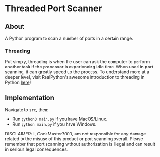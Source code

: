 # Threaded Port Scanner

## About

A Python program to scan a number of ports in a certain range.

### Threading

Put simply, threading is when the user can ask the computer to perform another task if the processor is experiencing idle time. When used in port scanning, it can greatly speed up the process. To understand more at a deeper level, visit RealPython's awesome introduction to threading in Python [here](https://realpython.com/intro-to-python-threading/)!

## Implementation

Navigate to `src`, then:

 - Run `python3 main.py` if you have MacOS/Linux.
 - Run `python main.py` if you have Windows.

DISCLAIMER: I, CodeMaster7000, am not responsible for any damage related to the misuse of this product or port scanning overall. Please remember that port scanning without authorization is illegal and can result in serious legal consequences.
